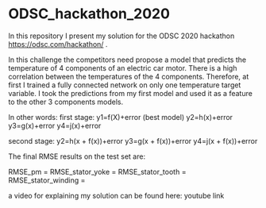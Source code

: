 # ODSC_hackathon_2020

In this repository I present my solution for the ODSC 2020 hackathon https://odsc.com/hackathon/ .

In this challenge the competitors need propose a model that predicts the temperature of 4 components of an electric car motor. 
There is a high correlation between the temperatures of the 4 components. 
Therefore, at first I trained a fully connected network on only one temperature target variable. 
I took the predictions from my first model and used it as a feature to the other 3 components models.

In other words:
first stage:
y1=f(X)+error (best model)
y2=h(x)+error
y3=g(x)+error
y4=j(x)+error

second stage:
y2=h(x + f(x))+error
y3=g(x + f(x))+error
y4=j(x + f(x))+error


The final RMSE results on the test set are:
 
 RMSE_pm = 
 RMSE_stator_yoke = 
 RMSE_stator_tooth = 
 RMSE_stator_winding = 

a video for explaining my solution can be found here:
youtube link
